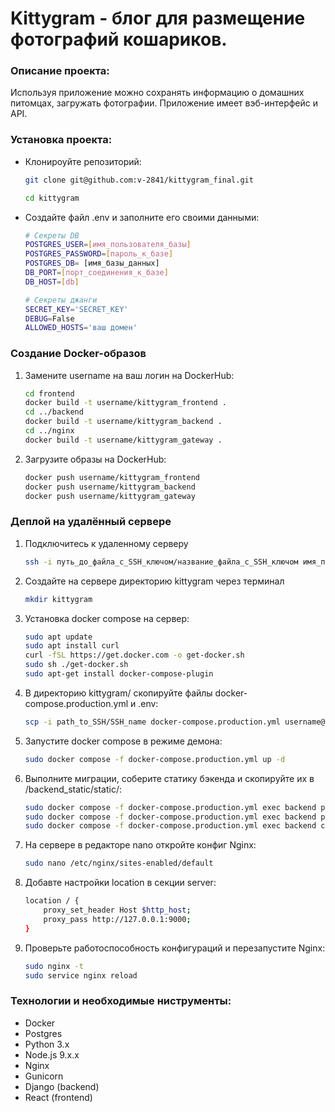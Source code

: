# Kittygram - блог для размещение фотографий кошариков.

### Описание проекта: 
Используя приложение можно сохранять информацию о домашних питомцах, загружать фотографии. Приложение имеет вэб-интерфейс и API.

### Установка проекта: 

 - Клонироуйте репозиторий:

    ```bash
    git clone git@github.com:v-2841/kittygram_final.git
    ```
    ```bash
    cd kittygram
    ```
 - Создайте файл .env и заполните его своими данными:

    ```bash
   # Секреты DB
    POSTGRES_USER=[имя_пользователя_базы]
    POSTGRES_PASSWORD=[пароль_к_базе]
    POSTGRES_DB= [имя_базы_данных]
    DB_PORT=[порт_соединения_к_базе]
    DB_HOST=[db]

   # Секреты джанги
   SECRET_KEY='SECRET_KEY'
   DEBUG=False
   ALLOWED_HOSTS='ваш домен'
    ``` 

### Создание Docker-образов

1.  Замените username на ваш логин на DockerHub:

    ```bash
    cd frontend
    docker build -t username/kittygram_frontend .
    cd ../backend
    docker build -t username/kittygram_backend .
    cd ../nginx
    docker build -t username/kittygram_gateway . 
    ```

2. Загрузите образы на DockerHub:

    ```bash
    docker push username/kittygram_frontend
    docker push username/kittygram_backend
    docker push username/kittygram_gateway
    ```

### Деплой на удалённый сервере

1. Подключитесь к удаленному серверу

    ```bash
    ssh -i путь_до_файла_с_SSH_ключом/название_файла_с_SSH_ключом имя_пользователя@ip_адрес_сервера 
    ```

2. Создайте на сервере директорию kittygram через терминал

    ```bash
    mkdir kittygram
    ```

3. Установка docker compose на сервер:

    ```bash
    sudo apt update
    sudo apt install curl
    curl -fSL https://get.docker.com -o get-docker.sh
    sudo sh ./get-docker.sh
    sudo apt-get install docker-compose-plugin
    ```

4. В директорию kittygram/ скопируйте файлы docker-compose.production.yml и .env:

    ```bash
    scp -i path_to_SSH/SSH_name docker-compose.production.yml username@server_ip:/home/username/kittygram/docker-compose.production.yml
    ```

5. Запустите docker compose в режиме демона:

    ```bash
    sudo docker compose -f docker-compose.production.yml up -d
    ```

6. Выполните миграции, соберите статику бэкенда и скопируйте их в /backend_static/static/:

    ```bash
    sudo docker compose -f docker-compose.production.yml exec backend python manage.py migrate
    sudo docker compose -f docker-compose.production.yml exec backend python manage.py collectstatic
    sudo docker compose -f docker-compose.production.yml exec backend cp -r /app/collected_static/. /backend_static/static/
    ```

7. На сервере в редакторе nano откройте конфиг Nginx:

    ```bash
    sudo nano /etc/nginx/sites-enabled/default
   
    ```

8. Добавте настройки location в секции server:

    ```bash
    location / {
        proxy_set_header Host $http_host;
        proxy_pass http://127.0.0.1:9000;
    }
    ```

9. Проверьте работоспособность конфигураций и перезапустите Nginx:

    ```bash
    sudo nginx -t
    sudo service nginx reload
    ```

### Технологии и необходимые ниструменты:
- Docker
- Postgres
- Python 3.x
- Node.js 9.x.x
- Nginx
- Gunicorn
- Django (backend)
- React (frontend)